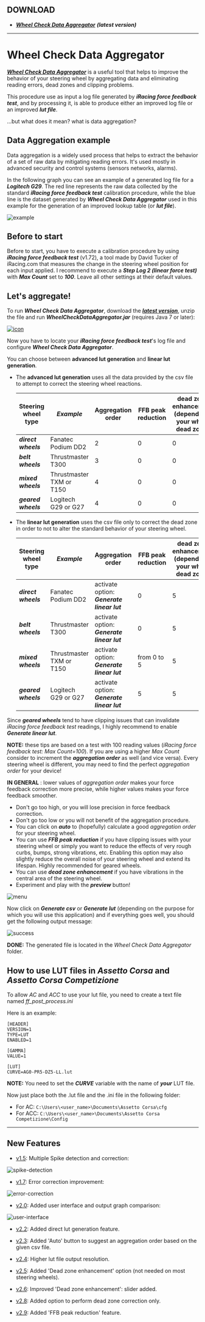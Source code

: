 ## DOWNLOAD

 + [***Wheel Check Data Aggregator***](https://github.com/Luke460/wheel-check-data-aggregator/releases) ***(latest version)***

---

# Wheel Check Data Aggregator

[***Wheel Check Data Aggregator***](https://github.com/Luke460/wheel-check-data-aggregator/releases) is a useful tool that helps to improve the behavior of your steering wheel by aggregating data and eliminating reading errors, dead zones and clipping problems.

This procedure use as input a log file generated by ***iRacing force feedback test***, and by processing it, is able to produce either an improved log file or an improved ***lut file***.

...but what does it mean? what is data aggregation?

## Data Aggregation example

Data aggregation is a widely used process that helps to extract the behavior of a set of raw data by mitigating reading errors. It's used mostly in advanced security and control systems (sensors networks, alarms). 

In the following graph you can see an example of a generated log file for a ***Logitech G29***. The red line represents the raw data collected by the standard ***iRacing force feedback test*** calibration procedure, while the blue line is the dataset generated by ***Wheel Check Data Aggregator*** used in this example for the generation of an improved lookup table (or ***lut file***).

![example](images/G29-GRAPH.png)

## Before to start

Before to start, you have to execute a calibration procedure by using ***iRacing force feedback test*** (v1.72), a tool made by David Tucker of iRacing.com that measures the change in the steering wheel position for each input applied.
I recommend to execute a ***Step Log 2 (linear force test)*** with ***Max Count*** set to ***100***. Leave all other settings at their default values.

## Let's aggregate!

To run ***Wheel Check Data Aggregator***, download the [***latest version***](https://github.com/Luke460/wheel-check-data-aggregator/releases), unzip the file and run ***WheelCheckDataAggregator.jar*** (requires Java 7 or later):

[![icon](images/icon.png)](https://github.com/Luke460/wheel-check-data-aggregator/releases)

Now you have to locate your ***iRacing force feedback test***'s log file and configure ***Wheel Check Data Aggregator***.


You can choose between **advanced lut generation** and **linear lut generation**.
 - The **advanced lut generation** uses all the data provided by the csv file to attempt to correct the steering wheel reactions.
   
   | **Steering wheel type** | ***Example*** | **Aggregation order**              | **FFB peak reduction** | **dead zone enhancement** (depends on your wheel dead zone) |
   |-------------------------|------------------------------|------------------------------------|------------------------|-------------------------------------------------------------|
   | ***direct wheels***     | Fanatec Podium DD2           | 2                                  | 0                      | 0                                                           |
   | ***belt wheels***       | Thrustmaster T300            | 3                                  | 0                      | 0                                                           |
   | ***mixed wheels***      | Thrustmaster TXM or T150     | 4                                  | 0                      | 0                                                           |
   | ***geared wheels***     | Logitech G29 or G27          | 4                                  | 0                      | 0                                                           |

 - The **linear lut generation** uses the csv file only to correct the dead zone in order to not to alter the standard behavior of your steering wheel.
   
   | **Steering wheel type** | ***Example*** | **Aggregation order**              | **FFB peak reduction** | **dead zone enhancement** (depends on your wheel dead zone) |
   |-------------------------|------------------------------|------------------------------------|------------------------|-------------------------------------------------------------|
   | ***direct wheels***     | Fanatec Podium DD2           | activate option: ***Generate linear lut*** | 0                      | 5                                                           |
   | ***belt wheels***       | Thrustmaster T300            | activate option: ***Generate linear lut*** | 0                      | 5                                                           |
   | ***mixed wheels***      | Thrustmaster TXM or T150     | activate option: ***Generate linear lut*** | from 0 to 5            | 5                                                           |
   | ***geared wheels***     | Logitech G29 or G27          | activate option: ***Generate linear lut*** | 5                      | 5                                                           |

Since ***geared wheels*** tend to have clipping issues that can invalidate *iRacing force feedback test* readings, I highly recommend to enable ***Generate linear lut***.

**NOTE:** these tips are based on a test with 100 reading values (*iRacing force feedback test: Max Count=100*). If you are using a higher *Max Count* consider to increment the ***aggregation order*** as well (and vice versa). Every steering wheel is different, you may need to find the perfect *aggregation order* for your device!

 **IN GENERAL** : lower values of *aggregation order* makes your force feedback correction more precise, while higher values makes your force feedback smoother.
 - Don't go too high, or you will lose precision in force feedback correction.
 - Don't go too low or you will not benefit of the aggregation procedure.
 - You can click on ***auto*** to (hopefully) calculate a good *aggregation order* for your steering wheel.
 - You can use ***FFB peak reduction*** if you have clipping issues with your steering wheel or simply you want to reduce the effects of very rough curbs, bumps, strong vibrations, etc. Enabling this option may also slightly reduce the overall noise of your steering wheel and extend its lifespan. Highly recommended for geared wheels.
 - You can use ***dead zone enhancement*** if you have vibrations in the central area of the steering wheel.
 - Experiment and play with the ***preview*** button!
 
![menu](images/menu.png)

Now click on ***Generate csv*** or ***Generate lut*** (depending on the purpose for which you will use this application) and if everything goes well, you should get the following output message:

![success](images/success.png)

**DONE:** The generated file is located in the *Wheel Check Data Aggregator* folder.


## How to use LUT files in *Assetto Corsa* and *Assetto Corsa Competizione*

To allow *AC* and *ACC* to use your lut file, you need to create a text file named *ff_post_process.ini*

Here is an example:
```
[HEADER]
VERSION=1
TYPE=LUT
ENABLED=1

[GAMMA]
VALUE=1

[LUT]
CURVE=AG0-PR5-DZ5-LL.lut
```
**NOTE:** You need to set the ***CURVE*** variable with the name of ***your*** LUT file.

Now just place both the .lut file and the .ini file in the following folder:
 - For AC: ```C:\Users\<user_name>\Documents\Assetto Corsa\cfg```
 - For ACC: ```C:\Users\<user_name>\Documents\Assetto Corsa Competizione\Config```
 
 ---
 
## New Features

 - [v1.5](https://github.com/Luke460/wheel-check-data-aggregator/releases): Multiple Spike detection and correction:

![spike-detection](images/update-1.5.png)

- [v1.7](https://github.com/Luke460/wheel-check-data-aggregator/releases): Error correction improvement:

![error-correction](images/update-1.7.png)

- [v2.0](https://github.com/Luke460/wheel-check-data-aggregator/releases): Added user interface and output graph comparison:

![user-interface](images/update-2.0.png)

- [v2.2](https://github.com/Luke460/wheel-check-data-aggregator/releases): Added direct lut generation feature.

- [v2.3](https://github.com/Luke460/wheel-check-data-aggregator/releases): Added 'Auto' button to suggest an aggregation order based on the given csv file.

- [v2.4](https://github.com/Luke460/wheel-check-data-aggregator/releases): Higher lut file output resolution.

- [v2.5](https://github.com/Luke460/wheel-check-data-aggregator/releases): Added 'Dead zone enhancement' option (not needed on most steering wheels).

- [v2.6](https://github.com/Luke460/wheel-check-data-aggregator/releases): Improved 'Dead zone enhancement': slider added.

- [v2.8](https://github.com/Luke460/wheel-check-data-aggregator/releases): Added option to perform dead zone correction only.

- [v2.9](https://github.com/Luke460/wheel-check-data-aggregator/releases): Added 'FFB peak reduction' feature.
